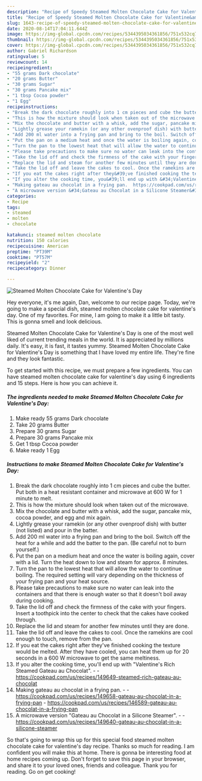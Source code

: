 ```yaml
---
description: "Recipe of Speedy Steamed Molten Chocolate Cake for Valentine&amp;#39;s Day"
title: "Recipe of Speedy Steamed Molten Chocolate Cake for Valentine&amp;#39;s Day"
slug: 1643-recipe-of-speedy-steamed-molten-chocolate-cake-for-valentine-and-39-s-day
date: 2020-08-14T17:04:11.644Z
image: https://img-global.cpcdn.com/recipes/5344395034361856/751x532cq70/steamed-molten-chocolate-cake-for-valentines-day-recipe-main-photo.jpg
thumbnail: https://img-global.cpcdn.com/recipes/5344395034361856/751x532cq70/steamed-molten-chocolate-cake-for-valentines-day-recipe-main-photo.jpg
cover: https://img-global.cpcdn.com/recipes/5344395034361856/751x532cq70/steamed-molten-chocolate-cake-for-valentines-day-recipe-main-photo.jpg
author: Gabriel Richardson
ratingvalue: 5
reviewcount: 14
recipeingredient:
- "55 grams Dark chocolate"
- "20 grams Butter"
- "30 grams Sugar"
- "30 grams Pancake mix"
- "1 tbsp Cocoa powder"
- "1 Egg"
recipeinstructions:
- "Break the dark chocolate roughly into 1 cm pieces and cube the butter. Put both in a heat resistant container and microwave at 600 W for 1 minute to melt."
- "This is how the mixture should look when taken out of the microwave."
- "Mix the chocolate and butter with a whisk, add the sugar, pancake mix, cocoa powder, and egg and mix again."
- "Lightly grease your ramekin (or any other ovenproof dish) with butter (not listed) and pour in the batter."
- "Add 200 ml water into a frying pan and bring to the boil. Switch off the heat for a while and add the batter to the pan. (Be careful not to burn yourself.)"
- "Put the pan on a medium heat and once the water is boiling again, cover with a lid. Turn the heat down to low and steam for approx. 8 minutes."
- "Turn the pan to the lowest heat that will allow the water to continue boiling. The required setting will vary depending on the thickness of your frying pan and your heat source."
- "Please take precautions to make sure no water can leak into the containers and that there is enough water so that it doesn&#39;t boil away during cooking."
- "Take the lid off and check the firmness of the cake with your fingers. Insert a toothpick into the center to check that the cakes have cooked through."
- "Replace the lid and steam for another few minutes until they are done."
- "Take the lid off and leave the cakes to cool. Once the ramekins are cool enough to touch, remove from the pan."
- "If you eat the cakes right after they&#39;ve finished cooking the texture would be melted. After they have cooled, you can heat them up for 20 seconds in a 600 W microwave to get the same meltiness."
- "If you alter the cooking time, you&#39;ll end up with &#34;Valentine&#39;s Rich Steamed Gateau au Chocolat&#34;.  https://cookpad.com/us/recipes/149649-steamed-rich-gateau-au-chocolat"
- "Making gateau au chocolat in a frying pan.  https://cookpad.com/us/recipes/149658-gateau-au-chocolat-in-a-frying-pan https://cookpad.com/us/recipes/146589-gateau-au-chocolat-in-a-frying-pan"
- "A microwave version &#34;Gateau au Chocolat in a Silicone Steamer&#34;.  https://cookpad.com/us/recipes/149640-gateau-au-chocolat-in-a-silicone-steamer"
categories:
- Recipe
tags:
- steamed
- molten
- chocolate

katakunci: steamed molten chocolate 
nutrition: 150 calories
recipecuisine: American
preptime: "PT39M"
cooktime: "PT57M"
recipeyield: "2"
recipecategory: Dinner

---
```



![Steamed Molten Chocolate Cake for Valentine&#39;s Day](https://img-global.cpcdn.com/recipes/5344395034361856/751x532cq70/steamed-molten-chocolate-cake-for-valentines-day-recipe-main-photo.jpg)

Hey everyone, it's me again, Dan, welcome to our recipe page. Today, we're going to make a special dish, steamed molten chocolate cake for valentine&#39;s day. One of my favorites. For mine, I am going to make it a little bit tasty. This is gonna smell and look delicious.

Steamed Molten Chocolate Cake for Valentine&#39;s Day is one of the most well liked of current trending meals in the world. It is appreciated by millions daily. It's easy, it is fast, it tastes yummy. Steamed Molten Chocolate Cake for Valentine&#39;s Day is something that I have loved my entire life. They're fine and they look fantastic.




To get started with this recipe, we must prepare a few ingredients. You can have steamed molten chocolate cake for valentine&#39;s day using 6 ingredients and 15 steps. Here is how you can achieve it.

<!--inarticleads1-->

##### The ingredients needed to make Steamed Molten Chocolate Cake for Valentine&#39;s Day:

1. Make ready 55 grams Dark chocolate
1. Take 20 grams Butter
1. Prepare 30 grams Sugar
1. Prepare 30 grams Pancake mix
1. Get 1 tbsp Cocoa powder
1. Make ready 1 Egg




<!--inarticleads2-->

##### Instructions to make Steamed Molten Chocolate Cake for Valentine&#39;s Day:

1. Break the dark chocolate roughly into 1 cm pieces and cube the butter. Put both in a heat resistant container and microwave at 600 W for 1 minute to melt.
1. This is how the mixture should look when taken out of the microwave.
1. Mix the chocolate and butter with a whisk, add the sugar, pancake mix, cocoa powder, and egg and mix again.
1. Lightly grease your ramekin (or any other ovenproof dish) with butter (not listed) and pour in the batter.
1. Add 200 ml water into a frying pan and bring to the boil. Switch off the heat for a while and add the batter to the pan. (Be careful not to burn yourself.)
1. Put the pan on a medium heat and once the water is boiling again, cover with a lid. Turn the heat down to low and steam for approx. 8 minutes.
1. Turn the pan to the lowest heat that will allow the water to continue boiling. The required setting will vary depending on the thickness of your frying pan and your heat source.
1. Please take precautions to make sure no water can leak into the containers and that there is enough water so that it doesn&#39;t boil away during cooking.
1. Take the lid off and check the firmness of the cake with your fingers. Insert a toothpick into the center to check that the cakes have cooked through.
1. Replace the lid and steam for another few minutes until they are done.
1. Take the lid off and leave the cakes to cool. Once the ramekins are cool enough to touch, remove from the pan.
1. If you eat the cakes right after they&#39;ve finished cooking the texture would be melted. After they have cooled, you can heat them up for 20 seconds in a 600 W microwave to get the same meltiness.
1. If you alter the cooking time, you&#39;ll end up with &#34;Valentine&#39;s Rich Steamed Gateau au Chocolat&#34;. -  - https://cookpad.com/us/recipes/149649-steamed-rich-gateau-au-chocolat
1. Making gateau au chocolat in a frying pan. -  - https://cookpad.com/us/recipes/149658-gateau-au-chocolat-in-a-frying-pan - https://cookpad.com/us/recipes/146589-gateau-au-chocolat-in-a-frying-pan
1. A microwave version &#34;Gateau au Chocolat in a Silicone Steamer&#34;. -  - https://cookpad.com/us/recipes/149640-gateau-au-chocolat-in-a-silicone-steamer




So that's going to wrap this up for this special food steamed molten chocolate cake for valentine&#39;s day recipe. Thanks so much for reading. I am confident you will make this at home. There is gonna be interesting food at home recipes coming up. Don't forget to save this page in your browser, and share it to your loved ones, friends and colleague. Thank you for reading. Go on get cooking!
